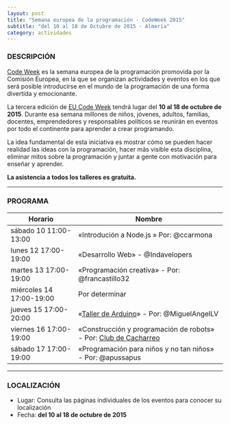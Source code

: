 ```yaml
---
layout: post
title: "Semana europea de la programación - CodeWeek 2015"
subtitle: "del 10 al 18 de Octubre de 2015 - Almería"
category: actividades
---
```


### DESCRIPCIÓN

[Code Week][1] es la semana europea de la programación promovida por la Comisión Europea, en la que se organizan actividades y eventos en los que será posible introducirse en el mundo de la programación de una forma divertida y emocionante.

La tercera edición de [EU Code Week][1] tendrá lugar del **10 al 18 de octubre de 2015**. Durante esa semana millones de niños, jóvenes, adultos, familias, docentes, emprendedores y responsables políticos se reunirán en eventos por todo el continente para aprender a crear programando.

La idea fundamental de esta iniciativa es mostrar cómo se pueden hacer realidad las ideas con la programación, hacer más visible esta disciplina, eliminar mitos sobre la programación y juntar a gente con motivación para enseñar y aprender.

**La asistencia a todos los talleres es gratuita.**

---

### PROGRAMA

| Horario | Nombre |
|---------|--------|
|sábado 10 11:00-13:00 | «Introdución a Node.js » Por: @ccarmona  |
|lunes 12 17:00-19:00 |  «Desarrollo Web» - @Indavelopers |
|martes 13 17:00-19:00 | «Programación creativa» - Por: @francastillo32  |
|miércoles 14 17:00-19:00 |  Por determinar |
|jueves 15 17:00-20:00 | «[Taller de Arduino][2]» - Por: @MiguelAngelLV|
|viernes 16 17:00-19:00 | «Construcción y programación de robots» - Por: [Club de Cacharreo](http://cacharreo.club)|
|sábado 17 17:00-19:00 |  «Programación para niños y no tan niños» - Por: @apussapus |

---

### LOCALIZACIÓN

* Lugar: Consulta las páginas individuales de los eventos para conocer su localización
* Fecha: **del 10 al 18 de octubre de 2015**

[1]: http://codeweek.eu
[2]: /actividades/2015/10/15/codeweek-taller-de-arduino.html
